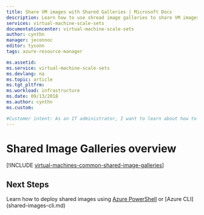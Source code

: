 ```yaml
---
title: Share VM images with Shared Galleries | Microsoft Docs
description: Learn how to use shread image galleries to share VM images across your organization.
services: virtual-machine-scale-sets
documentationcenter: virtual-machine-scale-sets
author: cynthn
manager: jeconnoc
editor: tysonn
tags: azure-resource-manager

ms.assetid: 
ms.service: virtual-machine-scale-sets
ms.devlang: na
ms.topic: article
ms.tgt_pltfrm:
ms.workload: infrastructure
ms.date: 09/13/2018
ms.author: cynthn
ms.custom: 

#Customer intent: As an IT administrator, I want to learn about how to create shared VM images to minimize the number of post-deployment configuration tasks.
---
```




# Shared Image Galleries overview


[!INCLUDE [virtual-machines-common-shared-image-galleries](../../includes/virtual-machines-common-shared-image-galleries.md)]


## Next Steps

Learn how to deploy shared images using [Azure PowerShell](shared-images-ps.md) or [Azure CLI] (shared-images-cli.md)
